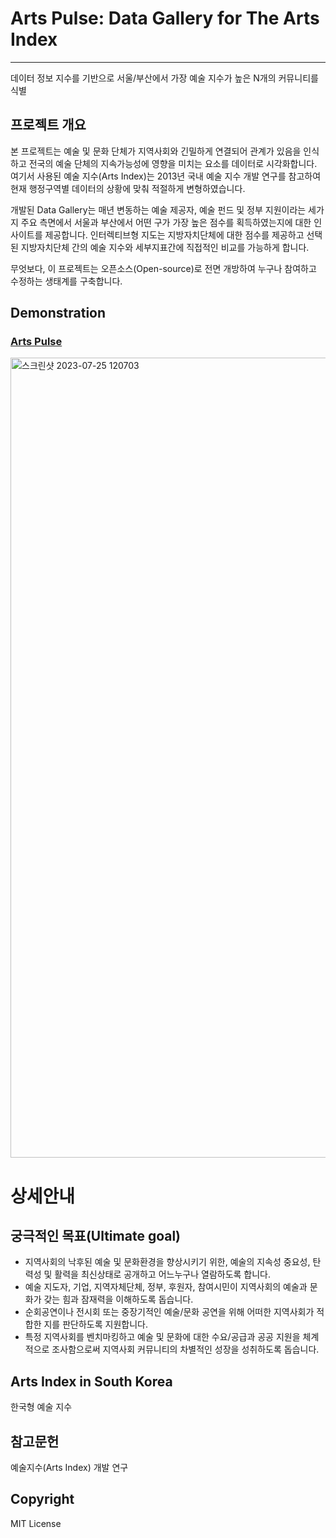 # Arts Pulse: Data Gallery for The Arts Index 

---
데이터 정보 지수를 기반으로 서울/부산에서 가장 예술 지수가 높은 N개의 커뮤니티를 식별

## 프로젝트 개요
본 프로젝트는 예술 및 문화 단체가 지역사회와 긴밀하게 연결되어 관계가 있음을 인식하고 전국의 예술 단체의 지속가능성에 영향을 미치는 요소를 데이터로 시각화합니다. 여기서 사용된 예술 지수(Arts Index)는 2013년 국내 예술 지수 개발 연구를 참고하여 현재 행정구역별 데이터의 상황에 맞춰 적절하게 변형하였습니다. 

개발된 Data Gallery는 매년 변동하는 예술 제공자, 예술 펀드 및 정부 지원이라는 세가지 주요 측면에서 서울과 부산에서 어떤 구가 가장 높은 점수를 획득하였는지에 대한 인사이트를 제공합니다. 인터렉티브형 지도는 지방자치단체에 대한 점수를 제공하고 선택된 지방자치단체 간의 예술 지수와 세부지표간에 직접적인 비교를 가능하게 합니다.

무엇보다, 이 프로젝트는 오픈소스(Open-source)로 전면 개방하여 누구나 참여하고 수정하는 생태계를 구축합니다. 

## Demonstration
### [Arts Pulse](https://dau-comai-arts-index.streamlit.app/)
<img width="1280" alt="스크린샷 2023-07-25 120703" src="https://github.com/eunjuyummy/The_Arts_Vibrancy_Index/assets/101487529/4efb3c54-efdb-41e7-9ab9-dfb64921036f">



# 상세안내

## 궁극적인 목표(Ultimate goal)
- 지역사회의 낙후된 예술 및 문화환경을 향상시키기 위한, 예술의 지속성 중요성, 탄력성 및 활력을 최신상태로 공개하고 어느누구나 열람하도록 합니다.
- 예술 지도자, 기업, 지역자체단체, 정부, 후원자, 참여시민이 지역사회의 예술과 문화가 갖는 힘과 잠재력을 이해하도록 돕습니다.
- 순회공연이나 전시회 또는 중장기적인 예술/문화 공연을 위해 어떠한 지역사회가 적합한 지를 판단하도록 지원합니다.
- 특정 지역사회를 벤치마킹하고 예술 및 문화에 대한 수요/공급과 공공 지원을 체계적으로 조사함으로써 지역사회 커뮤니티의 차별적인 성장을 성취하도록 돕습니다.

## Arts Index in South Korea
한국형 예술 지수



## 참고문헌
예술지수(Arts Index) 개발 연구


## Copyright
MIT License
